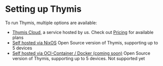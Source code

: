 # Setting up Thymis

To run Thymis, multiple options are available:

- [Thymis Cloud](./setting-up-thymis/thymis-cloud.md), a service hosted by us. Check out [Pricing](https://thymis.io/pricing) for available plans
- [Self hosted via NixOS](./setting-up-thymis/self-hosted/nixOS.md) Open Source version of Thymis, supporting up to 5 devices
- [Self hosted via OCI-Container / Docker (coming soon)](./setting-up-thymis/self-hosted/oci-container.md) Open Source version of Thymis, supporting up to 5 devices. Not supported yet

